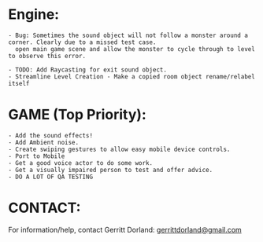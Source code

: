Engine:
=======
	- Bug: Sometimes the sound object will not follow a monster around a corner. Clearly due to a missed test case.
	  open main game scene and allow the monster to cycle through to level to observe this error.

	- TODO: Add Raycasting for exit sound object.
	- Streamline Level Creation - Make a copied room object rename/relabel itself

GAME (Top Priority):
====================

	- Add the sound effects!
	- Add Ambient noise.
	- Create swiping gestures to allow easy mobile device controls.
	- Port to Mobile
	- Get a good voice actor to do some work.
	- Get a visually impaired person to test and offer advice.
	- DO A LOT OF QA TESTING


CONTACT:
========

For information/help, contact Gerritt Dorland: gerrittdorland@gmail.com